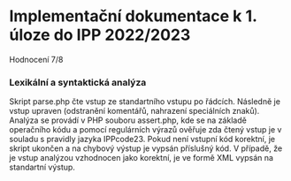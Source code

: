 # Implementační dokumentace k 1. úloze do IPP 2022/2023

Hodnocení 7/8
 
 

### Lexikální a syntaktická analýza
Skript parse.php čte vstup ze standartního vstupu po řádcích. Následně je vstup upraven (odstranění komentářů, nahrazení speciálních znaků). 
Analýza se provádí v PHP souboru assert.php, kde se na základě operačního kódu a pomocí regulárních výrazů ověřuje zda čtený vstup je v souladu s pravidly jazyka IPPcode23.
Pokud není vstupní kód korektní, je skript ukončen a na chybový výstup je vypsán příslušný kód.
V případě, že je vstup analýzou vzhodnocen jako korektní, je ve formě XML vypsán na standartní výstup.   
